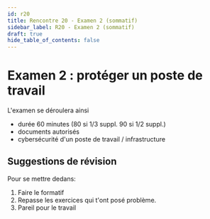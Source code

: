 ```yaml
---
id: r20
title: Rencontre 20 - Examen 2 (sommatif)
sidebar_label: R20 - Examen 2 (sommatif)
draft: true
hide_table_of_contents: false
---
```


# Examen 2 : protéger un poste de travail

L'examen se déroulera ainsi
- durée 60 minutes (80 si 1/3 suppl. 90 si 1/2 suppl.)
- documents autorisés
- cybersécurité d'un poste de travail / infrastructure

## Suggestions de révision

Pour se mettre dedans:
1. Faire le formatif
2. Repasse les exercices qui t'ont posé problème.
3. Pareil pour le travail







